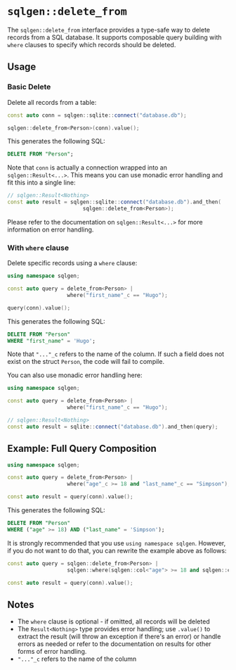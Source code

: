# `sqlgen::delete_from` 

The `sqlgen::delete_from` interface provides a type-safe way to delete records from a SQL database. It supports composable query building with `where` clauses to specify which records should be deleted.

## Usage

### Basic Delete

Delete all records from a table:

```cpp
const auto conn = sqlgen::sqlite::connect("database.db");

sqlgen::delete_from<Person>(conn).value();
```

This generates the following SQL:

```sql
DELETE FROM "Person";
```

Note that `conn` is actually a connection wrapped into an `sqlgen::Result<...>`.
This means you can use monadic error handling and fit this into a single line:

```cpp
// sqlgen::Result<Nothing>
const auto result = sqlgen::sqlite::connect("database.db").and_then(
                        sqlgen::delete_from<Person>);
```

Please refer to the documentation on `sqlgen::Result<...>` for more information on error handling.

### With `where` clause

Delete specific records using a `where` clause:

```cpp
using namespace sqlgen;

const auto query = delete_from<Person> |
                   where("first_name"_c == "Hugo");

query(conn).value();
```

This generates the following SQL:

```sql
DELETE FROM "Person"
WHERE "first_name" = 'Hugo';
```

Note that `"..."_c` refers to the name of the column. If such a field does not
exist on the struct `Person`, the code will fail to compile.

You can also use monadic error handling here:

```cpp
using namespace sqlgen;

const auto query = delete_from<Person> |
                   where("first_name"_c == "Hugo");

// sqlgen::Result<Nothing>
const auto result = sqlite::connect("database.db").and_then(query);
```

## Example: Full Query Composition

```cpp
using namespace sqlgen;

const auto query = delete_from<Person> |
                   where("age"_c >= 18 and "last_name"_c == "Simpson");

const auto result = query(conn).value();
```

This generates the following SQL:

```sql
DELETE FROM "Person"
WHERE ("age" >= 18) AND ("last_name" = 'Simpson');
```

It is strongly recommended that you use `using namespace sqlgen`. However,
if you do not want to do that, you can rewrite the example above as follows:

```cpp
const auto query = sqlgen::delete_from<Person> |
                   sqlgen::where(sqlgen::col<"age"> >= 18 and sqlgen::col<"last_name"> == "Simpson");

const auto result = query(conn).value();
```

## Notes

- The `where` clause is optional - if omitted, all records will be deleted
- The `Result<Nothing>` type provides error handling; use `.value()` to extract the result (will throw an exception if there's an error) or handle errors as needed or refer to the documentation on results for other forms of error handling.
- `"..."_c` refers to the name of the column

